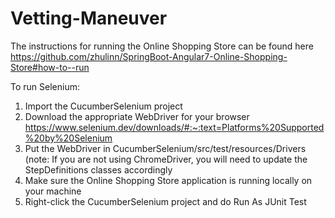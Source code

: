 # Vetting-Maneuver

The instructions for running the Online Shopping Store can be found here https://github.com/zhulinn/SpringBoot-Angular7-Online-Shopping-Store#how-to--run

To run Selenium:
1. Import the CucumberSelenium project
2. Download the appropriate WebDriver for your browser https://www.selenium.dev/downloads/#:~:text=Platforms%20Supported%20by%20Selenium
3. Put the WebDriver in CucumberSelenium/src/test/resources/Drivers (note: If you are not using ChromeDriver, you will need to update the StepDefinitions classes accordingly
4. Make sure the Online Shopping Store application is running locally on your machine
5. Right-click the CucumberSelenium project and do Run As JUnit Test

